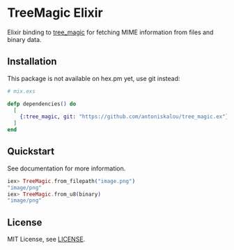# TreeMagic Elixir

Elixir binding to [tree_magic](https://github.com/aahancoc/tree_magic) for fetching 
MIME information from files and binary data.

## Installation

This package is not available on hex.pm yet, use git instead:

```elixir
# mix.exs

defp dependencies() do
  [
    {:tree_magic, git: "https://github.com/antoniskalou/tree_magic.ex"}
  ]
end
```

## Quickstart

See documentation for more information.

```elixir
iex> TreeMagic.from_filepath("image.png")
"image/png"
iex> TreeMagic.from_u8(binary)
"image/png"
```

## License

MIT License, see [LICENSE](LICENSE).
